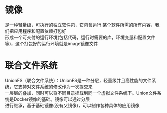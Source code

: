 # 镜像
是一种轻量级，可执行的独立软件包，它包含运行 某个软件所需的所有内容，我们把应用程序和配置依赖打包好  
形成一个可交付的运行环境(包括代码，运行时需要的库，环境变量和配置文件等)，这个打包好的运行环境就是image镜像文件

# 联合文件系统
UnionFS（联合文件系统）：UnionFS是一种分层，轻量级并且高性能的文件系统，它支持对文件系统的修改作为一次提交来  
一层层的叠加，同时可以将不同目录挂载到同一个虚拟文件系统下。Union文件系统是Docker镜像的基础。镜像可以通过分层  
进行继承，基于基础镜像(没有父镜像)，可以制作各种具体的应用镜像
